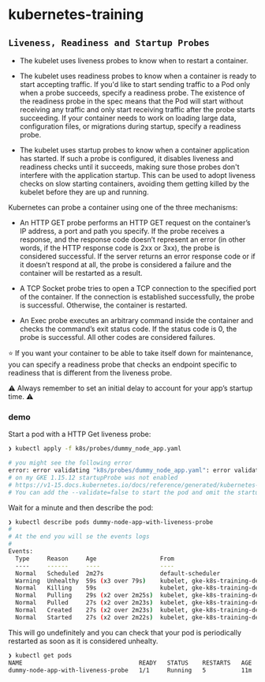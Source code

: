 # kubernetes-training

## `Liveness, Readiness and Startup Probes`

- The kubelet uses liveness probes to know when to restart a container.

- The kubelet uses readiness probes to know when a container is ready to start accepting traffic. If you'd like to start sending traffic to a Pod only when a probe succeeds, specify a readiness probe. The existence of the readiness probe in the spec means that the Pod will start without receiving any traffic and only start receiving traffic after the probe starts succeeding. If your container needs to work on loading large data, configuration files, or migrations during startup, specify a readiness probe.

- The kubelet uses startup probes to know when a container application has started. If such a probe is configured, it disables liveness and readiness checks until it succeeds, making sure those probes don't interfere with the application startup. This can be used to adopt liveness checks on slow starting containers, avoiding them getting killed by the kubelet before they are up and running.

Kubernetes can probe a container using one of the three mechanisms:

- An HTTP GET probe performs an HTTP GET request on the container’s IP address, a port and path you specify. If the probe receives a response, and the response code doesn’t represent an error (in other words, if the HTTP response code is 2xx or 3xx), the probe is considered successful. If the server returns an error response code or if it doesn’t respond at all, the probe is considered a failure and the container will be restarted as a result.

- A TCP Socket probe tries to open a TCP connection to the specified port of the container. If the connection is established successfully, the probe is successful. Otherwise, the container is restarted.

- An Exec probe executes an arbitrary command inside the container and checks the command’s exit status code. If the status code is 0, the probe is successful. All other codes are considered failures.

:star: If you want your container to be able to take itself down for maintenance, you can specify a readiness probe that checks an endpoint specific to readiness that is different from the liveness probe.

:warning: Always remember to set an initial delay to account for your app’s startup time. :warning:

### demo

Start a pod with a HTTP Get liveness probe:

```bash
❯ kubectl apply -f k8s/probes/dummy_node_app.yaml

# you might see the following error
error: error validating "k8s/probes/dummy_node_app.yaml": error validating data: ValidationError(Pod.spec.containers[0]): unknown field "startupProbe" in io.k8s.api.core.v1.Container; if you choose to ignore these errors, turn validation off with --validate=false
# on my GKE 1.15.12 startupProbe was not enabled
# https://v1-15.docs.kubernetes.io/docs/reference/generated/kubernetes-api/v1.15/#container-v1-core
# You can add the --validate=false to start the pod and omit the startupProbe
```

Wait for a minute and then describe the pod:

```bash
❯ kubectl describe pods dummy-node-app-with-liveness-probe
#
# At the end you will se the events logs
#
Events:
  Type     Reason     Age                  From                                                  Message
  ----     ------     ----                 ----                                                  -------
  Normal   Scheduled  2m27s                default-scheduler                                     Successfully assigned chapter2/dummy-node-app-with-liveness-probe to gke-k8s-training-default-pool-3088a1f5-rd72
  Warning  Unhealthy  59s (x3 over 79s)    kubelet, gke-k8s-training-default-pool-3088a1f5-rd72  Liveness probe failed: HTTP probe failed with statuscode: 500
  Normal   Killing    59s                  kubelet, gke-k8s-training-default-pool-3088a1f5-rd72  Container dummy-liveness-probe failed liveness probe, will be restarted
  Normal   Pulling    29s (x2 over 2m25s)  kubelet, gke-k8s-training-default-pool-3088a1f5-rd72  Pulling image "tommystark/dummy-node-app"
  Normal   Pulled     27s (x2 over 2m23s)  kubelet, gke-k8s-training-default-pool-3088a1f5-rd72  Successfully pulled image "tommystark/dummy-node-app"
  Normal   Created    27s (x2 over 2m23s)  kubelet, gke-k8s-training-default-pool-3088a1f5-rd72  Created container dummy-liveness-probe
  Normal   Started    27s (x2 over 2m22s)  kubelet, gke-k8s-training-default-pool-3088a1f5-rd72  Started container dummy-liveness-probe
```


This will go undefinitely and you can check that your pod is periodically restarted as soon as it is considered unhealty.

```bash
❯ kubectl get pods
NAME                                 READY   STATUS    RESTARTS   AGE
dummy-node-app-with-liveness-probe   1/1     Running   5          11m
```
